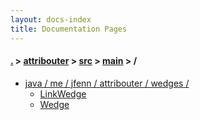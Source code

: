 ```yaml
---
layout: docs-index
title: Documentation Pages
---
```

#### [.](./../../../index) > [attribouter](./../../index) > [src](./../index) > [main](./index) > **/**

- [java / me / jfenn / attribouter / wedges /](java/me/jfenn/attribouter/wedges)
	- [LinkWedge](java/me/jfenn/attribouter/wedges/LinkWedge)
	- [Wedge](java/me/jfenn/attribouter/wedges/Wedge)
